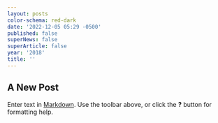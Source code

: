 ```yaml
---
layout: posts
color-schema: red-dark
date: '2022-12-05 05:29 -0500'
published: false
superNews: false
superArticle: false
year: '2018'
title: ''
---
```

## A New Post

Enter text in [Markdown](http://daringfireball.net/projects/markdown/). Use the toolbar above, or click the **?** button for formatting help.
